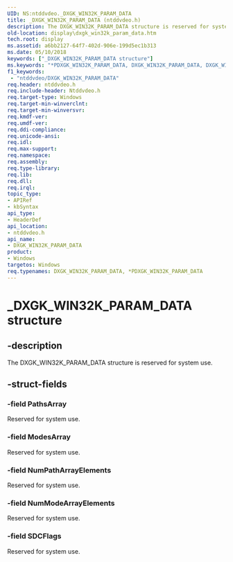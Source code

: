 ```yaml
---
UID: NS:ntddvdeo._DXGK_WIN32K_PARAM_DATA
title: _DXGK_WIN32K_PARAM_DATA (ntddvdeo.h)
description: The DXGK_WIN32K_PARAM_DATA structure is reserved for system use.
old-location: display\dxgk_win32k_param_data.htm
tech.root: display
ms.assetid: a6bb2127-64f7-402d-906e-199d5ec1b313
ms.date: 05/10/2018
keywords: ["_DXGK_WIN32K_PARAM_DATA structure"]
ms.keywords: "*PDXGK_WIN32K_PARAM_DATA, DXGK_WIN32K_PARAM_DATA, DXGK_WIN32K_PARAM_DATA structure [Display Devices], PDXGK_WIN32K_PARAM_DATA, PDXGK_WIN32K_PARAM_DATA structure pointer [Display Devices], Video_Structs_40ff171a-ad28-44ae-bcad-bf93aba4ad6e.xml, _DXGK_WIN32K_PARAM_DATA, display.dxgk_win32k_param_data, ntddvdeo/DXGK_WIN32K_PARAM_DATA, ntddvdeo/PDXGK_WIN32K_PARAM_DATA"
f1_keywords:
 - "ntddvdeo/DXGK_WIN32K_PARAM_DATA"
req.header: ntddvdeo.h
req.include-header: Ntddvdeo.h
req.target-type: Windows
req.target-min-winverclnt: 
req.target-min-winversvr: 
req.kmdf-ver: 
req.umdf-ver: 
req.ddi-compliance: 
req.unicode-ansi: 
req.idl: 
req.max-support: 
req.namespace: 
req.assembly: 
req.type-library: 
req.lib: 
req.dll: 
req.irql: 
topic_type:
- APIRef
- kbSyntax
api_type:
- HeaderDef
api_location:
- ntddvdeo.h
api_name:
- DXGK_WIN32K_PARAM_DATA
product:
- Windows
targetos: Windows
req.typenames: DXGK_WIN32K_PARAM_DATA, *PDXGK_WIN32K_PARAM_DATA
---
```


# _DXGK_WIN32K_PARAM_DATA structure


## -description


The DXGK_WIN32K_PARAM_DATA structure is reserved for system use.


## -struct-fields




### -field PathsArray

Reserved for system use.


### -field ModesArray

Reserved for system use.


### -field NumPathArrayElements

Reserved for system use.


### -field NumModeArrayElements

Reserved for system use.


### -field SDCFlags

Reserved for system use.

